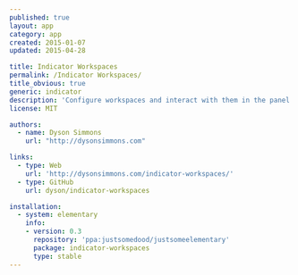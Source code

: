 ```yaml
---
published: true
layout: app
category: app
created: 2015-01-07
updated: 2015-04-28

title: Indicator Workspaces
permalink: /Indicator Workspaces/
title_obvious: true
generic: indicator
description: 'Configure workspaces and interact with them in the panel.'
license: MIT

authors:
  - name: Dyson Simmons
    url: "http://dysonsimmons.com"

links:
  - type: Web
    url: 'http://dysonsimmons.com/indicator-workspaces/'
  - type: GitHub
    url: dyson/indicator-workspaces

installation:
  - system: elementary
    info:
    - version: 0.3
      repository: 'ppa:justsomedood/justsomeelementary'
      package: indicator-workspaces
      type: stable
---
```

